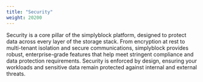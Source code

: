 ```yaml
---
title: "Security"
weight: 20200
---
```


Security is a core pillar of the simplyblock platform, designed to protect data across every layer of the storage
stack. From encryption at rest to multi-tenant isolation and secure communications, simplyblock provides robust,
enterprise-grade features that help meet stringent compliance and data protection requirements. Security is
enforced by design, ensuring your workloads and sensitive data remain protected against internal and external
threats.
